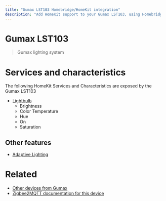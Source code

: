 ```yaml
---
title: "Gumax LST103 Homebridge/HomeKit integration"
description: "Add HomeKit support to your Gumax LST103, using Homebridge, Zigbee2MQTT and homebridge-z2m."
---
```

<!---
This file has been GENERATED using src/docgen/docgen.ts
DO NOT EDIT THIS FILE MANUALLY!
-->
# Gumax LST103
> Gumax lighting system


# Services and characteristics
The following HomeKit Services and Characteristics are exposed by
the Gumax LST103

* [Lightbulb](../../light.md)
  * Brightness
  * Color Temperature
  * Hue
  * On
  * Saturation

## Other features
* [Adaptive Lighting](../../light.md)

# Related
* [Other devices from Gumax](../index.md#gumax)
* [Zigbee2MQTT documentation for this device](https://www.zigbee2mqtt.io/devices/LST103.html)